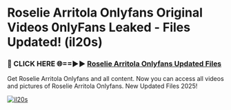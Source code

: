 # Roselie Arritola Onlyfans Original Videos 0nlyFans Leaked - Files Updated! (il20s)

<h3>🔴 CLICK HERE 🌐==►► <a href="https://tinyurl.com/2m67pmp6" rel="nofollow">Roselie Arritola Onlyfans Updated Files</a></h3>

Get Roselie Arritola Onlyfans and all content. Now you can access all videos and pictures of Roselie Arritola Onlyfans. New Updated Files 2025!

[![il20s](https://i.imgur.com/H4QAA4z.gif)](https://tinyurl.com/2m67pmp6)